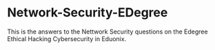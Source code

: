 # Network-Security-EDegree
This is the answers to the Nettwork Security questions on the Edegree Ethical Hacking Cybersecurity in Eduonix.
